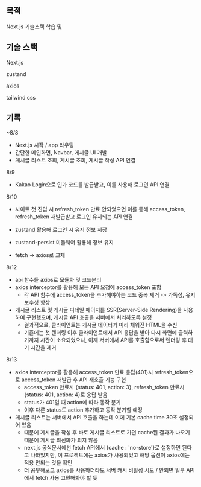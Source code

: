 ## 목적

Next.js 기술스택 학습 및 





## 기술 스택

Next.js

zustand

axios

tailwind css



## 기록

~8/8

- Next.js 시작 / app 라우팅
- 간단한 메인화면, Navbar, 게시글 UI 개발
- 게시글 리스트 조회, 게시글 조회, 게시글 작성 API 연결



8/9

- Kakao Login으로 인가 코드를 발급받고, 이를 사용해 로그인 API 연결



8/10

- 사이트 첫 진입 시 refresh_token 만료 안되었으면 이를 통해 access_token, refresh_token 재발급받고 로그인 유지되는 API 연결
- zustand 활용해 로그인 시 유저 정보 저장
- zustand-persist 미들웨어 활용해 정보 유지

- fetch -> axios로 교체

  

8/12

- api 함수들 axios로 모듈화 및 코드분리
- axios interceptor를 활용해 모든 API 요청에 access_token 포함
  - 각 API 함수에 access_token을 추가해야하는 코드 중복 제거 -> 가독성, 유지보수성 향상
- 게시글 리스트 및 게시글 디테일 페이지를 SSR(Server-Side Rendering)을 사용하여 구현했으며, 게시글 API 호출을 서버에서 처리하도록 설정
  - 결과적으로, 클라이언트는 게시글 데이터가 미리 채워진 HTML을 수신
  - 기존에는 첫 렌더링 이후 클라이언트에서 API 응답을 받아 다시 화면에 출력하기까지 시간이 소요되었으나, 이제 서버에서 API를 호출함으로써 렌더링 후 대기 시간을 제거

8/13

- axios interceptor를 활용해 access_token 만료 응답(401)시 refresh_token으로 access_token 재발급 후 API 재호출 기능 구현
  - access_token 만료시  {status: 401, action: 3}, refresh_token 만료시  {status: 401, action: 4}로 응답 받음
  - status가 401일 때 action에 따라 동작 분기
  - 이후 다른 status도 action 추가하고 동작 분기할 예정
- 게시글 리스트는 서버에서 API 호출을 하는데 이에 기본 cache time 30초 설정되어 있음
  - 때문에 게시글을 작성 후 바로 게시글 리스트로 가면 cache된 결과가 나오기 때문에 게시글 최신화가 되지 않음
  - next.js 공식문서에선 fetch API에서 {cache : 'no-store'}로 설정하면 된다고 나와있지만, 이 프로젝트에는 axios가 사용되었고 해당 옵션이 axios에는 적용 안되는 것을 확인
  - 더 공부해보고 axios를 사용하더라도 서버 캐시 비활성 시도 / 안되면 일부 API에서 fetch 사용 고민해봐야 할 듯
